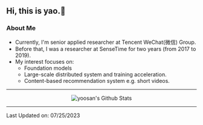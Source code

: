<h2> Hi, this is yao.👏 </h2>

<h3> About Me </h3>

- Currently, I'm senior applied researcher at Tencent WeChat(微信) Group.
- Before that, I was a researcher at SenseTime for two years (from 2017 to 2019).
- My interest focuses on:
  - Foundation models
  - Large-scale distributed system and training acceleration.
  - Content-based recommendation system e.g. short videos.

----

<p align="center">
  <img alt="yoosan's Github Stats" src="https://github-readme-stats.vercel.app/api?username=yoosan&show_icons=true&theme=radical&text_color=D3D3D3">
</p>

----

Last Updated on: 07/25/2023
